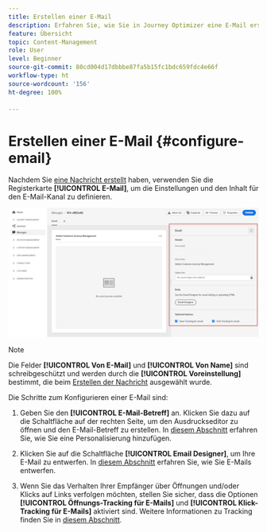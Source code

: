 ```yaml
---
title: Erstellen einer E-Mail
description: Erfahren Sie, wie Sie in Journey Optimizer eine E-Mail erstellen.
feature: Übersicht
topic: Content-Management
role: User
level: Beginner
source-git-commit: 80cd004d17dbbbe87fa5b15fc1bdc659fdc4e66f
workflow-type: ht
source-wordcount: '156'
ht-degree: 100%

---
```


# Erstellen einer E-Mail {#configure-email}

Nachdem Sie [eine Nachricht erstellt](create-message.md) haben, verwenden Sie die Registerkarte **[!UICONTROL E-Mail]**, um die Einstellungen und den Inhalt für den E-Mail-Kanal zu definieren.

![](assets/emails-configuration.png)

>[!NOTE]
>
>Die Felder **[!UICONTROL Von E-Mail]** und **[!UICONTROL Von Name]** sind schreibgeschützt und werden durch die **[!UICONTROL Voreinstellung]** bestimmt, die beim [Erstellen der Nachricht](create-message.md) ausgewählt wurde.

Die Schritte zum Konfigurieren einer E-Mail sind:

1. Geben Sie den **[!UICONTROL E-Mail-Betreff]** an. Klicken Sie dazu auf die Schaltfläche auf der rechten Seite, um den Ausdruckseditor zu öffnen und den E-Mail-Betreff zu erstellen. In [diesem Abschnitt](personalization/personalize.md) erfahren Sie, wie Sie eine Personalisierung hinzufügen.

1. Klicken Sie auf die Schaltfläche **[!UICONTROL Email Designer]**, um Ihre E-Mail zu entwerfen. In [diesem Abschnitt](design-emails.md) erfahren Sie, wie Sie E-Mails entwerfen.

1. Wenn Sie das Verhalten Ihrer Empfänger über Öffnungen und/oder Klicks auf Links verfolgen möchten, stellen Sie sicher, dass die Optionen **[!UICONTROL Öffnungs-Tracking für E-Mails]** und **[!UICONTROL Klick-Tracking für E-Mails]** aktiviert sind. Weitere Informationen zu Tracking finden Sie in [diesem Abschnitt](message-tracking.md).
